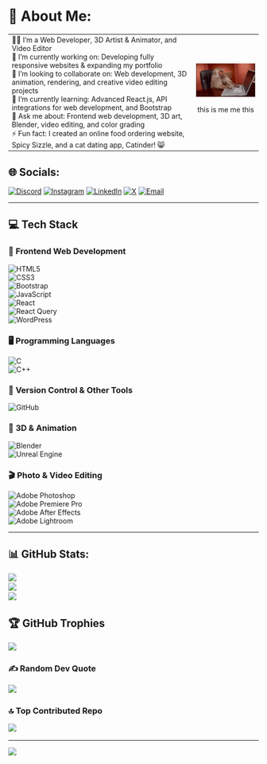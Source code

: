 # 💫 About Me:
<table>
  <tr>
    <td>
      👨‍💻 I’m a Web Developer, 3D Artist & Animator, and Video Editor<br>
      👯 I’m currently working on: Developing fully responsive websites & expanding my portfolio<br>
      🤝 I’m looking to collaborate on: Web development, 3D animation, rendering, and creative video editing projects<br>
      🌱 I’m currently learning: Advanced React.js, API integrations for web development, and Bootstrap<br>
      💬 Ask me about: Frontend web development, 3D art, Blender, video editing, and color grading<br>
      ⚡ Fun fact: I created an online food ordering website, Spicy Sizzle, and a cat dating app, Catinder! 😸
    </td>
    <td align="right">
      <img src="./images/giphy.gif" width="250px" alt="Geek GIF">
      <p align="center"> this is me me this </p>
    </td>
  </tr>
</table>

## 🌐 Socials:
[![Discord](https://img.shields.io/badge/Discord-%237289DA.svg?logo=discord&logoColor=white)](https://discord.gg/hbdWehJk) 
[![Instagram](https://img.shields.io/badge/Instagram-%23E4405F.svg?logo=Instagram&logoColor=white)](https://instagram.com/_zen.ronin_) 
[![LinkedIn](https://img.shields.io/badge/LinkedIn-%230077B5.svg?logo=linkedin&logoColor=white)](https://linkedin.com/in/vaibhav2001seth) 
[![X](https://img.shields.io/badge/X-black.svg?logo=X&logoColor=white)](https://x.com/VaibhavSeth2k1) 
[![Email](https://img.shields.io/badge/Email-D14836?logo=gmail&logoColor=white)](mailto:vaibhav2001seth@gmail.com) 

---

## 💻 **Tech Stack**

### 🚀 **Frontend Web Development**  
![HTML5](https://img.shields.io/badge/html5-%23E34F26.svg?style=for-the-badge&logo=html5&logoColor=white)  
![CSS3](https://img.shields.io/badge/css3-%231572B6.svg?style=for-the-badge&logo=css3&logoColor=white)  
![Bootstrap](https://img.shields.io/badge/bootstrap-%238511FA.svg?style=for-the-badge&logo=bootstrap&logoColor=white)  
![JavaScript](https://img.shields.io/badge/javascript-%23323330.svg?style=for-the-badge&logo=javascript&logoColor=%23F7DF1E)  
![React](https://img.shields.io/badge/react-%2320232a.svg?style=for-the-badge&logo=react&logoColor=%2361DAFB)  
![React Query](https://img.shields.io/badge/-React%20Query-FF4154?style=for-the-badge&logo=react%20query&logoColor=white)  
![WordPress](https://img.shields.io/badge/WordPress-%23117AC9.svg?style=for-the-badge&logo=WordPress&logoColor=white)  

### 🖥 **Programming Languages**  
![C](https://img.shields.io/badge/c-%2300599C.svg?style=for-the-badge&logo=c&logoColor=white)  
![C++](https://img.shields.io/badge/c++-%2300599C.svg?style=for-the-badge&logo=c%2B%2B&logoColor=white)  

### 🔧 **Version Control & Other Tools**  
![GitHub](https://img.shields.io/badge/github-%23121011.svg?style=for-the-badge&logo=github&logoColor=white)  

### 🎨 **3D & Animation**  
![Blender](https://img.shields.io/badge/blender-%23F5792A.svg?style=for-the-badge&logo=blender&logoColor=white)  
![Unreal Engine](https://img.shields.io/badge/unrealengine-%23313131.svg?style=for-the-badge&logo=unrealengine&logoColor=white)  

### 🎬 **Photo & Video Editing**  
![Adobe Photoshop](https://img.shields.io/badge/adobe%20photoshop-%2331A8FF.svg?style=for-the-badge&logo=adobe%20photoshop&logoColor=white)  
![Adobe Premiere Pro](https://img.shields.io/badge/Adobe%20Premiere%20Pro-9999FF.svg?style=for-the-badge&logo=Adobe%20Premiere%20Pro&logoColor=white)  
![Adobe After Effects](https://img.shields.io/badge/Adobe%20After%20Effects-9999FF.svg?style=for-the-badge&logo=Adobe%20After%20Effects&logoColor=white)  
![Adobe Lightroom](https://img.shields.io/badge/Adobe%20Lightroom-31A8FF.svg?style=for-the-badge&logo=Adobe%20Lightroom&logoColor=white)  

---

## 📊 GitHub Stats:
![](https://github-readme-stats.vercel.app/api?username=VaibhavSeth1&theme=dark&hide_border=false&include_all_commits=false&count_private=false)<br/>
![](https://github-readme-streak-stats.herokuapp.com/?user=VaibhavSeth1&theme=dark&hide_border=false)<br/>
![](https://github-readme-stats.vercel.app/api/top-langs/?username=VaibhavSeth1&theme=dark&hide_border=false&include_all_commits=false&count_private=false&layout=compact)

## 🏆 GitHub Trophies
![](https://github-profile-trophy.vercel.app/?username=VaibhavSeth1&theme=radical&no-frame=false&no-bg=true&margin-w=4)

### ✍️ Random Dev Quote
![](https://quotes-github-readme.vercel.app/api?type=horizontal&theme=radical)

### 🔝 Top Contributed Repo
![](https://github-contributor-stats.vercel.app/api?username=VaibhavSeth1&limit=5&theme=dark&combine_all_yearly_contributions=true)

---
[![](https://visitcount.itsvg.in/api?id=VaibhavSeth1&icon=10&color=0)](https://visitcount.itsvg.in)

<!-- Proudly created with GPRM ( https://gprm.itsvg.in ) -->
